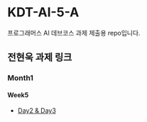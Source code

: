 # KDT-AI-5-A
프로그래머스 AI 데브코스 과제 제출용 repo입니다.


## 전현욱 과제 링크

### Month1

#### Week5
- [Day2 & Day3](https://github.com/gusdnr122997/KDT-AI-5-A/tree/main/month1)